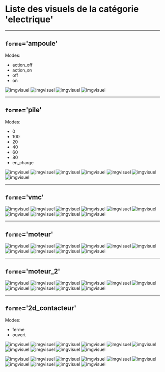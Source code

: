 
# Liste des visuels de la catégorie 'electrique'

---
## `forme`='ampoule'

Modes:

* action_off
* action_on
* off
* on

![imgvisuel](https://static.abls-habitat.fr/img/ampoule_action_off.png)
![imgvisuel](https://static.abls-habitat.fr/img/ampoule_action_on.png)
![imgvisuel](https://static.abls-habitat.fr/img/ampoule_off.png)
![imgvisuel](https://static.abls-habitat.fr/img/ampoule_on.png)

---
## `forme`='pile'

Modes:

* 0
* 100
* 20
* 40
* 60
* 80
* en_charge

![imgvisuel](https://static.abls-habitat.fr/img/pile_0.png)
![imgvisuel](https://static.abls-habitat.fr/img/pile_100.png)
![imgvisuel](https://static.abls-habitat.fr/img/pile_20.png)
![imgvisuel](https://static.abls-habitat.fr/img/pile_40.png)
![imgvisuel](https://static.abls-habitat.fr/img/pile_60.png)
![imgvisuel](https://static.abls-habitat.fr/img/pile_80.png)
![imgvisuel](https://static.abls-habitat.fr/img/pile_en_charge.png)

---
## `forme`='vmc'

![imgvisuel](https://static.abls-habitat.fr/img/vmc_white.png)
![imgvisuel](https://static.abls-habitat.fr/img/vmc_lightblue.png)
![imgvisuel](https://static.abls-habitat.fr/img/vmc_blue.png)
![imgvisuel](https://static.abls-habitat.fr/img/vmc_darkgreen.png)
![imgvisuel](https://static.abls-habitat.fr/img/vmc_gray.png)
![imgvisuel](https://static.abls-habitat.fr/img/vmc_green.png)
![imgvisuel](https://static.abls-habitat.fr/img/vmc_orange.png)
![imgvisuel](https://static.abls-habitat.fr/img/vmc_red.png)
![imgvisuel](https://static.abls-habitat.fr/img/vmc_yellow.png)
![imgvisuel](https://static.abls-habitat.fr/img/vmc_black.png)

---
## `forme`='moteur'

![imgvisuel](https://static.abls-habitat.fr/img/moteur_white.png)
![imgvisuel](https://static.abls-habitat.fr/img/moteur_lightblue.png)
![imgvisuel](https://static.abls-habitat.fr/img/moteur_blue.png)
![imgvisuel](https://static.abls-habitat.fr/img/moteur_darkgreen.png)
![imgvisuel](https://static.abls-habitat.fr/img/moteur_gray.png)
![imgvisuel](https://static.abls-habitat.fr/img/moteur_green.png)
![imgvisuel](https://static.abls-habitat.fr/img/moteur_orange.png)
![imgvisuel](https://static.abls-habitat.fr/img/moteur_red.png)
![imgvisuel](https://static.abls-habitat.fr/img/moteur_yellow.png)
![imgvisuel](https://static.abls-habitat.fr/img/moteur_black.png)

---
## `forme`='moteur_2'

![imgvisuel](https://static.abls-habitat.fr/img/moteur_2_white.png)
![imgvisuel](https://static.abls-habitat.fr/img/moteur_2_lightblue.png)
![imgvisuel](https://static.abls-habitat.fr/img/moteur_2_blue.png)
![imgvisuel](https://static.abls-habitat.fr/img/moteur_2_darkgreen.png)
![imgvisuel](https://static.abls-habitat.fr/img/moteur_2_gray.png)
![imgvisuel](https://static.abls-habitat.fr/img/moteur_2_green.png)
![imgvisuel](https://static.abls-habitat.fr/img/moteur_2_orange.png)
![imgvisuel](https://static.abls-habitat.fr/img/moteur_2_red.png)
![imgvisuel](https://static.abls-habitat.fr/img/moteur_2_yellow.png)
![imgvisuel](https://static.abls-habitat.fr/img/moteur_2_black.png)

---
## `forme`='2d_contacteur'

Modes:

* ferme
* ouvert

![imgvisuel](https://static.abls-habitat.fr/img/2d_contacteur_ferme_white.svg)
![imgvisuel](https://static.abls-habitat.fr/img/2d_contacteur_ferme_lightblue.svg)
![imgvisuel](https://static.abls-habitat.fr/img/2d_contacteur_ferme_blue.svg)
![imgvisuel](https://static.abls-habitat.fr/img/2d_contacteur_ferme_darkgreen.svg)
![imgvisuel](https://static.abls-habitat.fr/img/2d_contacteur_ferme_gray.svg)
![imgvisuel](https://static.abls-habitat.fr/img/2d_contacteur_ferme_green.svg)
![imgvisuel](https://static.abls-habitat.fr/img/2d_contacteur_ferme_orange.svg)
![imgvisuel](https://static.abls-habitat.fr/img/2d_contacteur_ferme_red.svg)
![imgvisuel](https://static.abls-habitat.fr/img/2d_contacteur_ferme_yellow.svg)
![imgvisuel](https://static.abls-habitat.fr/img/2d_contacteur_ferme_black.svg)

![imgvisuel](https://static.abls-habitat.fr/img/2d_contacteur_ouvert_white.svg)
![imgvisuel](https://static.abls-habitat.fr/img/2d_contacteur_ouvert_lightblue.svg)
![imgvisuel](https://static.abls-habitat.fr/img/2d_contacteur_ouvert_blue.svg)
![imgvisuel](https://static.abls-habitat.fr/img/2d_contacteur_ouvert_darkgreen.svg)
![imgvisuel](https://static.abls-habitat.fr/img/2d_contacteur_ouvert_gray.svg)
![imgvisuel](https://static.abls-habitat.fr/img/2d_contacteur_ouvert_green.svg)
![imgvisuel](https://static.abls-habitat.fr/img/2d_contacteur_ouvert_orange.svg)
![imgvisuel](https://static.abls-habitat.fr/img/2d_contacteur_ouvert_red.svg)
![imgvisuel](https://static.abls-habitat.fr/img/2d_contacteur_ouvert_yellow.svg)
![imgvisuel](https://static.abls-habitat.fr/img/2d_contacteur_ouvert_black.svg)


